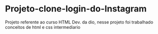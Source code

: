 # Projeto-clone-login-do-Instagram
Projeto referente ao curso HTML Dev. da dio, nesse projeto foi trabalhado conceitos de html e css intermediario

